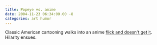 ```yaml
---
title: Popeye vs. anime
date: 2004-11-23 06:34:00.00 -8
categories: art humor
---
```

Classic American cartooning walks into an anime [flick and doesn't get it](http://www.putfile.com/media.php?n=Popeye-vs.-Anime). Hilarity ensues.
